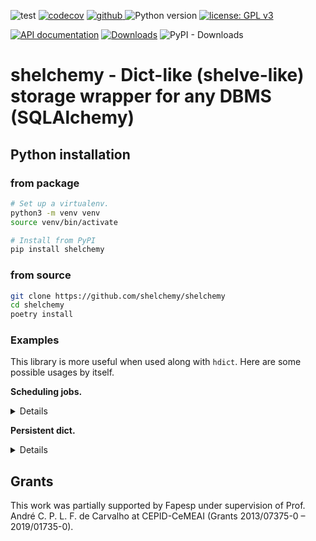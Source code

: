 ![test](https://github.com/shelchemy/shelchemy/workflows/test/badge.svg)
[![codecov](https://codecov.io/gh/shelchemy/shelchemy/branch/main/graph/badge.svg)](https://codecov.io/gh/shelchemy/shelchemy)
<a href="https://pypi.org/project/shelchemy">
<img src="https://img.shields.io/github/v/release/shelchemy/shelchemy?display_name=tag&sort=semver&color=blue" alt="github">
</a>
![Python version](https://img.shields.io/badge/python-3.8%20%7C%203.9-blue.svg)
[![license: GPL v3](https://img.shields.io/badge/License-GPLv3-blue.svg)](https://www.gnu.org/licenses/gpl-3.0)

[![API documentation](https://img.shields.io/badge/doc-API%20%28auto%29-a0a0a0.svg)](https://shelchemy.github.io/shelchemy)
[![Downloads](https://static.pepy.tech/badge/shelchemy)](https://pepy.tech/project/shelchemy)
![PyPI - Downloads](https://img.shields.io/pypi/dm/shelchemy)

# shelchemy - Dict-like (shelve-like) storage wrapper for any DBMS (SQLAlchemy)
 


## Python installation
### from package
```bash
# Set up a virtualenv. 
python3 -m venv venv
source venv/bin/activate

# Install from PyPI
pip install shelchemy
```

### from source
```bash
git clone https://github.com/shelchemy/shelchemy
cd shelchemy
poetry install
```

### Examples
This library is more useful when used along with `hdict`.
Here are some possible usages by itself.

**Scheduling jobs.**
<details>
<p>

```python3
from time import sleep

from shelchemy.scheduler import Scheduler

# Jobs can be distributed across multiple computers/networks.
names1 = ["a", "b"]
names2 = ["c"]
names3 = ["d", "e"]
storage = {}
# `storage` can be: shelve; URI pointing to a database; or, any dict-like object.
#   Example of a local database: storage="sqlite+pysqlite:////tmp/sqla-test.db"
#   Example of a remote database: storage="mysql+pymysql://user1:password1@hosh.page/db1"
for name in Scheduler(storage, timeout=10) << names1 << names2 << names3:
    print(f"Processing {name}")
    sleep(0.1)
    print(f"{name} processed!")
"""
2023-11-11 19:17:37.467690 'a' is new, starting
Processing a
a processed!
2023-11-11 19:17:37.668610 'a' done
2023-11-11 19:17:37.676568 'b' is new, starting
Processing b
b processed!
2023-11-11 19:17:37.877588 'b' done
2023-11-11 19:17:37.888312 'c' is new, starting
Processing c
c processed!
2023-11-11 19:17:38.089207 'c' done
2023-11-11 19:17:38.099455 'd' is new, starting
Processing d
d processed!
2023-11-11 19:17:38.300347 'd' done
2023-11-11 19:17:38.312183 'e' is new, starting
Processing e
e processed!
2023-11-11 19:17:38.513337 'e' done
"""
```


</p>
</details>

**Persistent dict.**
<details>
<p>

```python3
from shelchemy import sopen
from shelchemy.cache import Cache

d = Cache("sqlite+pysqlite:////tmp/sqla-test.db")
d["x"] = 5
d["b"] = None
print(d["x"], d["b"])
"""
5 None
"""
```

```python3

try:
    d["xxx"]
except KeyError as m:
    print(m)
"""
'xxx'
"""
```

```python3

for k, v in d.items():
    print(k, v)
print("x" in d)
"""
872d417d62b78366a71ab9fee25f14dc None
aed0339093d97301965a4e23dac3424a b'only bytes when autopack=False'
a b'by'
x 5
b None
True
"""
```

```python3

del d["x"]
print("x" in d)
"""
False
"""
```

```python3

print(d)
"""
{'872d417d62b78366a71ab9fee25f14dc': None, 'aed0339093d97301965a4e23dac3424a': b'only bytes when autopack=False', 'a': b'by', 'b': None}
"""
```

```python3

# Using a context manager.
with sopen() as db:
    print("x" in db)
    print(db)

    db["x"] = b"asd"
    print(db)
    print(db["x"] == b"asd")
    print("x" in db)
    print(db.x == b"asd")

    del db["x"]
    print("x" in db)

    db["any string key longer than 40 characters will be hashed depending if the DBMS backend is used"] = None
    print(db)
"""
False
{}
{'x': b'asd'}
True
True
True
False
{'872d417d62b78366a71ab9fee25f14dc': None}
"""
```


</p>
</details>


## Grants
This work was partially supported by Fapesp under supervision of
Prof. André C. P. L. F. de Carvalho at CEPID-CeMEAI (Grants 2013/07375-0 – 2019/01735-0).
